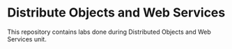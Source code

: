 # Distribute Objects and Web Services

This repository contains labs done during Distributed Objects and Web Services unit.
